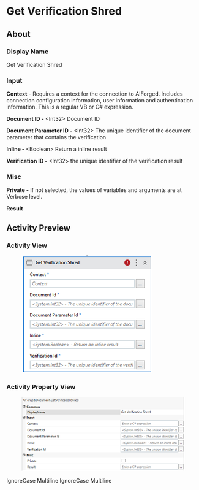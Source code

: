 # Get Verification Shred

## About

### Display Name

Get Verification Shred

### Input

**Context** - Requires a context for the connection to AIForged. Includes connection configuration information, user information and authentication information. This is a regular VB or C# expression.

**Document ID -** \<Int32> Document ID

**Document Parameter ID -** \<Int32> The unique identifier of the document parameter that contains the verification

**Inline -** \<Boolean> Return a inline result

**Verification ID -** \<Int32> the unique identifier of the verification result

### Misc

**Private -** If not selected, the values of variables and arguments are at Verbose level.

**Result**

## Activity Preview

### Activity View

<figure><img src="../../../assets/image%20%281%29%20%2810%29.png" alt=""><figcaption></figcaption></figure>

### Activity Property View

<figure><img src="../../../assets/image%20%2815%29%20%287%29.png" alt=""><figcaption></figcaption></figure>

 IgnoreCase Multiline IgnoreCase Multiline
